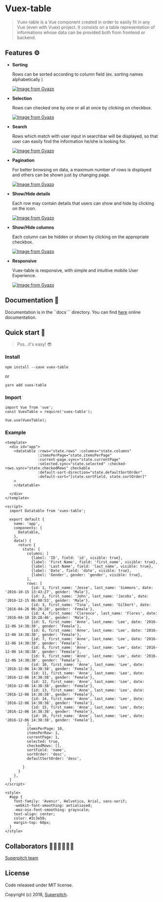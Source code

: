 # Vuex-table

> Vuex-table is a Vue component created in order to easily fit in any Vue (even with Vuex) project.
> It consists on a table representation of informations whose data can be provided both from frontend or backend.

## Features ⚙

- **Sorting**
    
   Rows can be sorted according to column field (ex. sorting names alphabetically )
   
   [![Image from Gyazo](https://i.gyazo.com/6a3cc6681b07ad7dc17c6b91d6c17542.gif)](https://gyazo.com/6a3cc6681b07ad7dc17c6b91d6c17542)
   
- **Selection**
    
    Rows can checked one by one or all at once by clicking on checkbox.
    
    [![Image from Gyazo](https://i.gyazo.com/f5eac70ce6d980848197703f4ce141dc.gif)](https://gyazo.com/f5eac70ce6d980848197703f4ce141dc)
  
- **Search**
    
    Rows which match with user input in searchbar will be displayed, so that user can easily find the information he/she is looking for.
    
    [![Image from Gyazo](https://i.gyazo.com/686d07aa39d26558eba28e1cc127b879.gif)](https://gyazo.com/686d07aa39d26558eba28e1cc127b879)
    
- **Pagination**

    For better browsing on data, a maximum number of rows is displayed and others can be shown just by changing page.
    
    [![Image from Gyazo](https://i.gyazo.com/f20817f0e25b874664ba9e3503a57303.gif)](https://gyazo.com/f20817f0e25b874664ba9e3503a57303)
    
- **Show/Hide details**

    Each row may contain details that users can show and hide by clicking on the icon.
    
    [![Image from Gyazo](https://i.gyazo.com/065b28eb0df0003551ddb09c65f8cf93.gif)](https://gyazo.com/065b28eb0df0003551ddb09c65f8cf93)
    
- **Show/Hide columns** 

    Each column can be hidden or shown by clicking on the appropriate checkbox.
    
    [![Image from Gyazo](https://i.gyazo.com/22d6d22c537789505a702fa8726f45b1.gif)](https://gyazo.com/22d6d22c537789505a702fa8726f45b1)
    
- **Responsive**
    
    Vuex-table is responsive, with simple and intuitive mobile User Experience.
    
    [![Image from Gyazo](https://i.gyazo.com/8861c6431cbf828f08fdcd314100cfc6.gif)](https://gyazo.com/8861c6431cbf828f08fdcd314100cfc6)
    
## Documentation 📔

Documentation is in the ``docs``` directory.
You can find [here](https://superpitch-agency.github.io/vuex-table/) online documentation.

## Quick start 🚀
> Pss...it's easy! 😎


### Install

```
npm install --save vuex-table
```

or
```
yarn add vuex-table
```


### Import 

```
import Vue from 'vue';
const VuexTable = require('vuex-table');
 
Vue.use(VuexTable);
```
 
 ### Example
 
 ```
 <template>
   <div id="app">
     <datatable :rows="state.rows" :columns="state.columns"
                :itemsPerPage="state.itemsPerPage"
                :current-page.sync="state.currentPage"
                :selected.sync="state.selected" :checked-rows.sync="state.checkedRows" checkable
                :default-sort-direction="state.defaultSortOrder"
                :default-sort="[state.sortField, state.sortOrder]"
     >
     </datatable>
 
   </div>
 </template>
 
 <script>
   import Datatable from 'vuex-table';
 
   export default {
     name: 'app',
     components: {
       Datatable,
     },
     data() {
       return {
         state: {
           columns: [
             {label: 'ID', field: 'id', visible: true},
             {label: 'First Name', field: 'first_name', visible: true},
             {label: 'Last Name', field: 'last_name', visible: true},
             {label: 'Date', field: 'date', visible: true},
             {label: 'Gender', gender: 'gender', visible: true},
           ],
           rows: [
             {id: 1, first_name: 'Jesse', last_name: 'Simmons', date: '2016-10-15 13:43:27', gender: 'Male'},
             {id: 2, first_name: 'John', last_name: 'Jacobs', date: '2016-12-15 06:00:53', gender: 'Male'},
             {id: 3, first_name: 'Tina', last_name: 'Gilbert', date: '2016-04-26 06:26:28', gender: 'Female'},
             {id: 4, first_name: 'Clarence', last_name: 'Flores', date: '2016-04-10 10:28:46', gender: 'Male'},
             {id: 5, first_name: 'Anne', last_name: 'Lee', date: '2016-12-06 14:38:38', gender: 'Female'},
             {id: 6, first_name: 'Anne', last_name: 'Lee', date: '2016-12-06 14:38:38', gender: 'Female'},
             {id: 7, first_name: 'Anne', last_name: 'Lee', date: '2016-12-06 14:38:38', gender: 'Female'},
             {id: 8, first_name: 'Anne', last_name: 'Lee', date: '2016-12-06 14:38:38', gender: 'Female'},
             {id: 9, first_name: 'Anne', last_name: 'Lee', date: '2016-12-06 14:38:38', gender: 'Female'},
             {id: 10, first_name: 'Anne', last_name: 'Lee', date: '2016-12-06 14:38:38', gender: 'Female'},
             {id: 11, first_name: 'Anne', last_name: 'Lee', date: '2016-12-06 14:38:38', gender: 'Female'},
             {id: 12, first_name: 'Anne', last_name: 'Lee', date: '2016-12-06 14:38:38', gender: 'Female'},
             {id: 13, first_name: 'Anne', last_name: 'Lee', date: '2016-12-06 14:38:38', gender: 'Female'},
             {id: 14, first_name: 'Anne', last_name: 'Lee', date: '2016-12-06 14:38:38', gender: 'Female'},
             {id: 15, first_name: 'Anne', last_name: 'Lee', date: '2016-12-06 14:38:38', gender: 'Female'},
             {id: 16, first_name: 'Anne', last_name: 'Lee', date: '2016-12-06 14:38:38', gender: 'Female'},
           ],
           itemsPerPage: 10,
           itemsPerRow: 1,
           currentPage: 1,
           selected: true,
           checkedRows: [],
           sortField: 'name',
           sortOrder: 'desc',
           defaultSortOrder: 'desc',
 
         }
       }
     },
   }
 </script>
 
 <style>
   #app {
     font-family: 'Avenir', Helvetica, Arial, sans-serif;
     -webkit-font-smoothing: antialiased;
     -moz-osx-font-smoothing: grayscale;
     text-align: center;
     color: #2c3e50;
     margin-top: 60px;
   }
 </style>
 
 ```
   
## Collaborators 👩🏻‍💻👨🏼‍💻
[Superpitch team](http://superpitch.fr)

## License
Code released under MIT license.

Copyright (c) 2018, [Superpitch](http://superpitch.fr).




